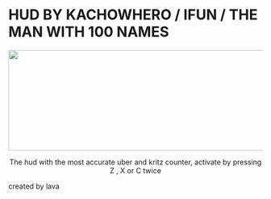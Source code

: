 # HUD BY KACHOWHERO / IFUN / THE MAN WITH 100 NAMES

<p align="center">
    <img width="782" height="200" src="https://i.imgur.com/U8KMtuk.png">
</p>

  <p align="center">
    The hud with the most accurate uber and kritz counter, activate by pressing Z , X or C twice
  </p>

created by lava
